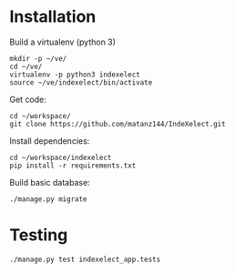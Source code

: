 # Installation

Build a virtualenv (python 3)

```
mkdir -p ~/ve/
cd ~/ve/
virtualenv -p python3 indexelect
source ~/ve/indexelect/bin/activate
```

Get code:
```
cd ~/workspace/
git clone https://github.com/matanz144/IndeXelect.git
```

Install dependencies:

```
cd ~/workspace/indexelect
pip install -r requirements.txt
```

Build basic database:

`./manage.py migrate`

# Testing

`./manage.py test indexelect_app.tests`
